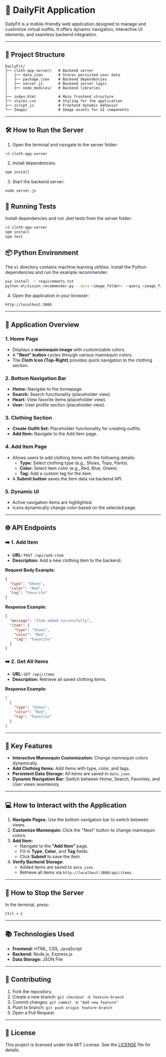 # 🚀 **DailyFit Application**

DailyFit is a mobile-friendly web application designed to manage and customize virtual outfits. It offers dynamic navigation, interactive UI elements, and seamless backend integration.

---

## 📂 **Project Structure**

```
DailyFit/
├── cloth-app-server/   # Backend server
│   ├── data.json       # Stores persisted user data
│   ├── package.json    # Backend dependencies
│   ├── server.js       # Backend server logic
│   ├── node_modules/   # Backend libraries
│
├── index.html          # Main frontend structure
├── styles.css          # Styling for the application
├── script.js           # Frontend dynamic behavior
└── Image/              # Image assets for UI components
```

---

## 🛠️ **How to Run the Server**

1. Open the terminal and navigate to the server folder:
```bash
cd cloth-app-server
```
2. Install dependencies:
```bash
npm install
```

3. Start the backend server:
```bash
node server.js
```

## 🔬 Running Tests

Install dependencies and run Jest tests from the server folder:

```bash
cd cloth-app-server
npm install
npm test
```

## 📦 Python Environment

The `ml` directory contains machine learning utilities. Install the Python
dependencies and run the example recommender:

```bash
pip install -r requirements.txt
python ml/vision_recommender.py --data <image_folder> --query <image_file>
```

4. Open the application in your browser:
```
http://localhost:3000
```

---

## 📱 **Application Overview**

### **1. Home Page**
- Displays a **mannequin image** with customizable colors.
- A **"Next" button** cycles through various mannequin colors.
- The **Cloth Icon (Top-Right)** provides quick navigation to the clothing section.

### **2. Bottom Navigation Bar**
- **Home:** Navigate to the homepage.
- **Search:** Search functionality (placeholder view).
- **Heart:** View favorite items (placeholder view).
- **User:** User profile section (placeholder view).

### **3. Clothing Section**
- **Create Outfit Set:** Placeholder functionality for creating outfits.
- **Add Item:** Navigate to the Add Item page.

### **4. Add Item Page**
- Allows users to add clothing items with the following details:
  - **Type:** Select clothing type (e.g., Shoes, Tops, Pants).
  - **Color:** Select item color (e.g., Red, Blue, Green).
  - **Tag:** Add a custom tag for the item.
- A **Submit button** saves the item data via backend API.

### **5. Dynamic UI**
- Active navigation items are highlighted.
- Icons dynamically change color based on the selected page.

---

## 🌐 **API Endpoints**

### ➡️ **1. Add Item**
- **URL:** `POST /api/add-item`  
- **Description:** Add a new clothing item to the backend.

**Request Body Example:**
```json
{
  "type": "Shoes",
  "color": "Red",
  "tag": "Favorite"
}
```

**Response Example:**
```json
{
  "message": "Item added successfully",
  "item": {
    "type": "Shoes",
    "color": "Red",
    "tag": "Favorite"
  }
}
```

### ➡️ **2. Get All Items**
- **URL:** `GET /api/items`  
- **Description:** Retrieve all saved clothing items.

**Response Example:**
```json
[
  {
    "type": "Shoes",
    "color": "Red",
    "tag": "Favorite"
  }
]
```

---

## 🔑 **Key Features**

- **Interactive Mannequin Customization:** Change mannequin colors dynamically.
- **Add Clothing Items:** Add items with type, color, and tags.
- **Persistent Data Storage:** All items are saved in `data.json`.
- **Dynamic Navigation Bar:** Switch between Home, Search, Favorites, and User views seamlessly.

---

## 💻 **How to Interact with the Application**

1. **Navigate Pages:** Use the bottom navigation bar to switch between views.
2. **Customize Mannequin:** Click the "Next" button to change mannequin colors.
3. **Add Item:**
   - Navigate to the **"Add Item"** page.
   - Fill in **Type**, **Color**, and **Tag** fields.
   - Click **Submit** to save the item.
4. **Verify Backend Storage:**
   - Added items are saved to `data.json`.
   - Retrieve all items via `http://localhost:3000/api/items`.

---

## 🚀 **How to Stop the Server**
In the terminal, press:
```
Ctrl + C
```

---

## 📚 **Technologies Used**
- **Frontend:** HTML, CSS, JavaScript  
- **Backend:** Node.js, Express.js  
- **Data Storage:** JSON File  

---

## 🤝 **Contributing**
1. Fork the repository.  
2. Create a new branch: `git checkout -b feature-branch`  
3. Commit changes: `git commit -m "Add new feature"`  
4. Push to branch: `git push origin feature-branch`  
5. Open a Pull Request.

---

## 📝 **License**
This project is licensed under the MIT License. See the [LICENSE](LICENSE) file for details.

